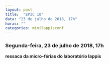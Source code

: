 ```yaml
---
layout: post
title:  "EPIC 18"
data: "23 de julho de 2018, 17h"
horas: ""
categories: minilappisconf
---
```


### Segunda-feira, 23 de julho de 2018, 17h

**ressaca da micro-férias do laboratório lappis**
